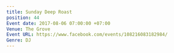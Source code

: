 ```yaml
---
title: Sunday Deep Roast
position: 44
Event date: 2017-08-06 07:00:00 +07:00
Venue: The Grove
Event URL: https://www.facebook.com/events/108216083182984/
Genre: DJ
---
```


